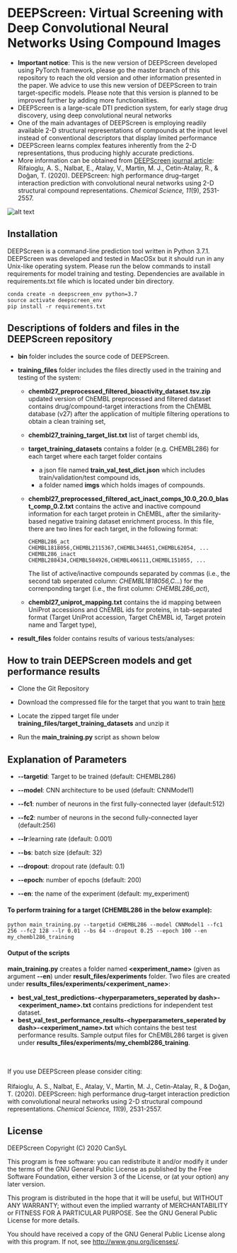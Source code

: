 # DEEPScreen: Virtual Screening with Deep Convolutional Neural Networks Using Compound Images

* **Important notice**: This is the new version of DEEPScreen developed using PyTorch framework, please go the master branch of this repository to reach the old version and other information presented in the paper. We advice to use this new version of DEEPScreen to train target-specific models. Please note that this version is planned to be improved further by adding more functionalities. 
* DEEPScreen is a large-scale DTI prediction system, for early stage drug discovery, using deep convolutional neural networks
* One of the main advantages of DEEPScreen is employing readily available 2-D structural representations of compounds at the input level instead of conventional descriptors that display limited performance
* DEEPScreen learns complex features inherently from the 2-D representations, thus producing highly accurate predictions.
* More information can be obtained from [DEEPScreen journal article](https://doi.org/10.1039/C9SC03414E): Rifaioglu, A. S., Nalbat, E., Atalay, V., Martin, M. J., Cetin-Atalay, R., & Doğan, T. (2020). DEEPScreen: high performance drug–target interaction prediction with convolutional neural networks using 2-D structural compound representations. *Chemical Science, 11*(9), 2531-2557.


![alt text](https://github.com/cansyl/DEEPScreen/blob/master/DEEPScreen_Figure.png)

## Installation

DEEPScreen is a command-line prediction tool written in Python 3.7.1. DEEPScreen was developed and tested in MacOSx but it should run in any Unix-like operating system. Please run the below commands to install requirements for model training and testing. Dependencies are available in requirements.txt file which is located under bin directory.

```
conda create -n deepscreen_env python=3.7
source activate deepscreen_env
pip install -r requirements.txt
```

## Descriptions of folders and files in the DEEPScreen repository

* **bin** folder includes the source code of DEEPScreen.

* **training_files** folder includes the files directly used in the training and testing of the system:
    * **chembl27_preprocessed_filtered_bioactivity_dataset.tsv.zip** updated version of ChEMBL preprocessed and filtered dataset contains drug/compound-target interactions from the ChEMBL database (v27) after the application of multiple filtering operations to obtain a clean training set,
    * **chembl27_training_target_list.txt** list of target chembl ids,
    * **target_training_datasets** contains a folder (e.g. CHEMBL286) for each target where each target folder contains 
    	* a json file named  **train_val_test_dict.json** which includes train/validation/test compound ids,
    	* a folder named **imgs** which holds images of compounds.
       
    * **chembl27_preprocessed_filtered_act_inact_comps_10.0_20.0_blast_comp_0.2.txt** contains the active and inactive compound information for each target protein in ChEMBL, after the similarity-based negative training dataset enrichment process. In this file, there are two lines for each target, in the following format:
        
        ```
       CHEMBL286_act	CHEMBL1818056,CHEMBL2115367,CHEMBL344651,CHEMBL62054, ...
       CHEMBL286_inact	CHEMBL288434,CHEMBL584926,CHEMBL406111,CHEMBL151055, ...
       ```
       
       The list of active/inactive compounds separated by commas (i.e., the second tab seperated column: *CHEMBL1818056,C...*) for the correnponding target (i.e., the first column: *CHEMBL286_act*),
       
    * **chembl27_uniprot_mapping.txt** contains the id mapping between UniProt accessions and ChEMBL ids for proteins, in tab-separated format (Target UniProt accession, Target	ChEMBL id, Target protein name and Target type),
    
* **result_files** folder contains results of various tests/analyses:


## How to train DEEPScreen models and get performance results 

* Clone the Git Repository

* Download the compressed file for the target  that you want to train  [here](https://www.dropbox.com/sh/as18uxmctnf39kc/AADUqZX3XAiQRU6UVp3SsBRXa?dl=0)

* Locate the zipped target file under **training_files/target_training_datasets** and unzip it

* Run the **main_training.py** script as shown below

## Explanation of Parameters

* **--targetid**: Target to be trained (default: CHEMBL286)

* **--model**: CNN architecture to be used (default: CNNModel1)

* **--fc1**: number of neurons in the first fully-connected layer (default:512)

* **--fc2**: number of neurons in the second fully-connected layer (default:256)

* **--lr**:learning rate (default: 0.001)

* **--bs**: batch size (default: 32)

* **--dropout**: dropout rate (default: 0.1)

* **--epoch**: number of epochs (default: 200)

* **--en**: the name of the experiment (default: my_experiment)

#### To perform training for a target (CHEMBL286 in the below example):

```
python main_training.py --targetid CHEMBL286 --model CNNModel1 --fc1 256 --fc2 128 --lr 0.01 --bs 64 --dropout 0.25 --epoch 100 --en my_chembl286_training
```

#### Output of the scripts
**main_training.py** creates a folder named **<experiment_name>** (given as argument **--en**)   under **result_files/experiments** folder. Two files are created under **results_files/experiments/<experiment_name>**:
* **best_val_test_predictions-<hyperparameters_seperated by dash>-<experiment_name>.txt** contains predictions for independent test dataset. 
* **best_val_test_performance_results-<hyperparameters_seperated by dash>-<experiment_name>.txt** which contains the best test performance results. Sample output files for ChEMBL286 target is given under  **results_files/experiments/my_chembl286_training**.

<br></br>
If you use DEEPScreen please consider citing:
<br></br>
Rifaioglu, A. S., Nalbat, E., Atalay, V., Martin, M. J., Cetin-Atalay, R., & Doğan, T. (2020). DEEPScreen: high performance drug–target interaction prediction with convolutional neural networks using 2-D structural compound representations. *Chemical Science, 11*(9), 2531-2557.

## License

DEEPScreen
    Copyright (C) 2020 CanSyL

This program is free software: you can redistribute it and/or modify it under the terms of the GNU General Public License as published by the Free Software Foundation, either version 3 of the License, or (at your option) any later version.

This program is distributed in the hope that it will be useful, but WITHOUT ANY WARRANTY; without even the implied warranty of MERCHANTABILITY or FITNESS FOR A PARTICULAR PURPOSE. See the GNU General Public License for more details.

You should have received a copy of the GNU General Public License along with this program.  If not, see <http://www.gnu.org/licenses/>.

